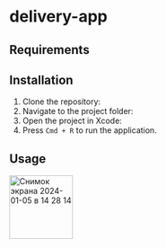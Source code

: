 # delivery-app

## Requirements


## Installation

1. Clone the repository: 
2. Navigate to the project folder:
3. Open the project in Xcode: 
4. Press `Cmd + R` to run the application.

## Usage

<img width="113" alt="Снимок экрана 2024-01-05 в 14 28 14" src="https://github.com/Anastasiia741/delivery-app/assets/56585649/1673313d-4e05-454f-8ede-7ad7282b9598">
